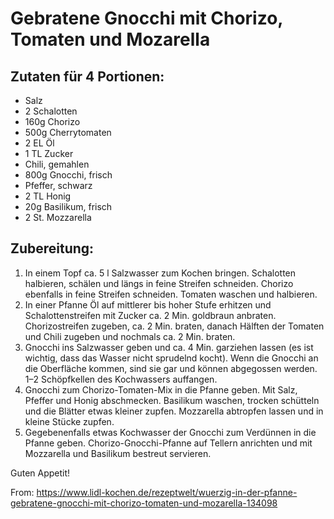 # Gebratene Gnocchi mit Chorizo, Tomaten und Mozarella 

## Zutaten für 4 Portionen:
* Salz
* 2 Schalotten
* 160g Chorizo
* 500g Cherrytomaten
* 2 EL Öl
* 1 TL Zucker
* Chili, gemahlen
* 800g Gnocchi, frisch
* Pfeffer, schwarz
* 2 TL Honig
* 20g Basilikum, frisch
* 2 St. Mozzarella

## Zubereitung:

1. In einem Topf ca. 5 l Salzwasser zum Kochen bringen. Schalotten halbieren, schälen und längs in feine Streifen schneiden. Chorizo ebenfalls in feine Streifen schneiden. Tomaten waschen und halbieren.
2. In einer Pfanne Öl auf mittlerer bis hoher Stufe erhitzen und Schalottenstreifen mit Zucker ca. 2 Min. goldbraun anbraten. Chorizostreifen zugeben, ca. 2 Min. braten, danach Hälften der Tomaten und Chili zugeben und nochmals ca. 2 Min. braten.
3. Gnocchi ins Salzwasser geben und ca. 4 Min. garziehen lassen (es ist wichtig, dass das Wasser nicht sprudelnd kocht). Wenn die Gnocchi an die Oberfläche kommen, sind sie gar und können abgegossen werden. 1–2 Schöpfkellen des Kochwassers auffangen.
4. Gnocchi zum Chorizo-Tomaten-Mix in die Pfanne geben. Mit Salz, Pfeffer und Honig abschmecken. Basilikum waschen, trocken schütteln und die Blätter etwas kleiner zupfen. Mozzarella abtropfen lassen und in kleine Stücke zupfen.
5. Gegebenenfalls etwas Kochwasser der Gnocchi zum Verdünnen in die Pfanne geben. Chorizo-Gnocchi-Pfanne auf Tellern anrichten und mit Mozzarella und Basilikum bestreut servieren.

Guten Appetit! 

From: https://www.lidl-kochen.de/rezeptwelt/wuerzig-in-der-pfanne-gebratene-gnocchi-mit-chorizo-tomaten-und-mozarella-134098
